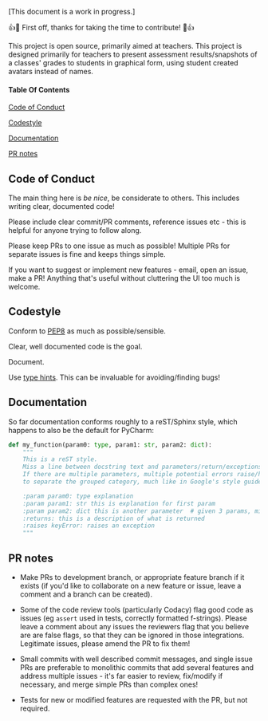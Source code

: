 \[This document is a work in progress.]

:+1::tada: First off, thanks for taking the time to contribute! :tada::+1:

This project is open source, primarily aimed at teachers. 
This project is designed primarily for teachers to present assessment results/snapshots of a classes' grades 
to students in graphical form, using student created avatars instead of names.

#### Table Of Contents
[Code of Conduct](#code-of-conduct)

[Codestyle](#codestyle)

[Documentation](#documentation)

[PR notes](#pr-notes)

## Code of Conduct
The main thing here is *be nice*, be considerate to others. This includes writing clear, documented code!

Please include clear commit/PR comments, reference issues etc - this is helpful for anyone trying to follow along.

Please keep PRs to one issue as much as possible! Multiple PRs for separate issues is fine and keeps things simple. 

If you want to suggest or implement new features - email, open an issue, make a PR! Anything that's useful without cluttering
the UI too much is welcome.

## Codestyle

Conform to [PEP8](https://www.python.org/dev/peps/pep-0008/) as much as possible/sensible. 

Clear, well documented code is the goal. 

Document. 

Use [type hints](https://docs.python.org/3/library/typing.html). This can be invaluable for avoiding/finding bugs!

## Documentation

So far documentation conforms roughly to a reST/Sphinx style, which happens to also be the default for PyCharm:

```python
def my_function(param0: type, param1: str, param2: dict):
    """
    This is a reST style. 
    Miss a line between docstring text and parameters/return/exceptions.
    If there are multiple parameters, multiple potential errors raise/handled, it can be clearer
    to separate the grouped category, much like in Google's style guide. 

    :param param0: type explanation
    :param param1: str this is explanation for first param
    :param param2: dict this is another parameter  # given 3 params, might be clearer with newline here.
    :returns: this is a description of what is returned
    :raises keyError: raises an exception
    """
```

## PR notes

-   Make PRs to development branch, or appropriate feature branch if it exists (if you'd like to collaborate on a 
new feature or issue, leave a comment and a branch can be created).

-   Some of the code review tools (particularly Codacy) flag good code as issues (eg `assert` used in tests,
 correctly formatted f-strings). Please leave a comment about any issues the reviewers flag that you believe are 
 are false flags, so that they can be ignored in those integrations. Legitimate issues, please amend the PR to fix them!

-   Small commits with well described commit messages, and single issue PRs are preferable to monolithic commits that add 
several features and address multiple issues - it's far easier to review, fix/modify if necessary, and merge simple PRs 
than complex ones!

-   Tests for new or modified features are requested with the PR, but not required.
  
  